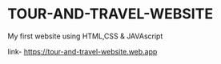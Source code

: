 # TOUR-AND-TRAVEL-WEBSITE
My first website using HTML,CSS &amp; JAVAscript

link- https://tour-and-travel-website.web.app

